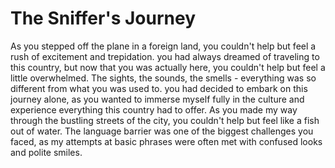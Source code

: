 # The Sniffer's Journey

As you stepped off the plane in a foreign land, you couldn't help but feel a rush of excitement and trepidation. you had always dreamed of traveling to this country, but now that you was actually here, you couldn't help but feel a little overwhelmed. The sights, the sounds, the smells - everything was so different from what you was used to.
you had decided to embark on this journey alone, as you wanted to immerse myself fully in the culture and experience everything this country had to offer. As you made my way through the bustling streets of the city, you couldn't help but feel like a fish out of water. The language barrier was one of the biggest challenges you faced, as my attempts at basic phrases were often met with confused looks and polite smiles.